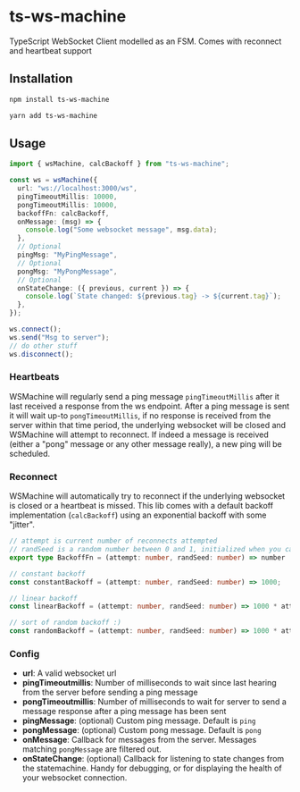 # ts-ws-machine
TypeScript WebSocket Client modelled as an FSM. Comes with reconnect and heartbeat support


## Installation

```bash
npm install ts-ws-machine
```

```bash
yarn add ts-ws-machine
```




## Usage
```typescript
import { wsMachine, calcBackoff } from "ts-ws-machine";

const ws = wsMachine({
  url: "ws://localhost:3000/ws",
  pingTimeoutMillis: 10000,
  pongTimeoutMillis: 10000,
  backoffFn: calcBackoff,
  onMessage: (msg) => {
    console.log("Some websocket message", msg.data);
  }, 
  // Optional
  pingMsg: "MyPingMessage",
  // Optional
  pongMsg: "MyPongMessage",
  // Optional
  onStateChange: ({ previous, current }) => {
    console.log(`State changed: ${previous.tag} -> ${current.tag}`);
  },  
});

ws.connect();
ws.send("Msg to server");
// do other stuff
ws.disconnect();
```

### Heartbeats
WSMachine will regularly send a ping message `pingTimeoutMillis` after it last received a response from the ws endpoint.
After a ping message is sent it will wait up-to `pongTimeoutMillis`, if no response is received from the server within that time period, the underlying websocket will be closed
and WSMachine will attempt to reconnect. If indeed a message is received (either a "pong" message or any other message really), a new ping will be scheduled.

### Reconnect
WSMachine will automatically try to reconnect if the underlying websocket is closed or a heartbeat is missed.
This lib comes with a default backoff implementation (`calcBackoff`) using an exponential backoff with some "jitter".
  
```typescript
// attempt is current number of reconnects attempted
// randSeed is a random number between 0 and 1, initialized when you call then `wsMachine` function.
export type BackoffFn = (attempt: number, randSeed: number) => number

// constant backoff
const constantBackoff = (attempt: number, randSeed: number) => 1000;

// linear backoff
const linearBackoff = (attempt: number, randSeed: number) => 1000 * attempt;

// sort of random backoff :)
const randomBackoff = (attempt: number, randSeed: number) => 1000 * attempt * randSeed;

```


### Config
- **url**: A valid websocket url
- **pingTimeoutmillis**: Number of milliseconds to wait since last hearing from the server before sending a ping message
- **pongTimeoutmillis**: Number of milliseconds to wait for server to send a message response after a ping message has been sent
- **pingMessage**: (optional) Custom ping message. Default is `ping`
- **pongMessage**: (optional) Custom pong message. Default is `pong`
- **onMessage**: Callback for messages from the server. Messages matching `pongMessage` are filtered out.
- **onStateChange**: (optional) Callback for listening to state changes from the statemachine. Handy for debugging, or for displaying the health of your websocket connection. 
